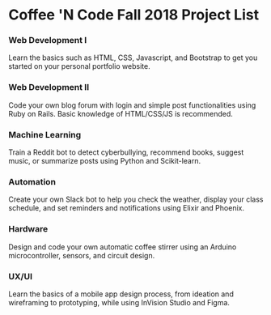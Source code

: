 # Coffee 'N Code Fall 2018 Project List

### Web Development I
Learn the basics such as HTML, CSS, Javascript, and Bootstrap to get you started on your personal portfolio website.

### Web Development II
Code your own blog forum with login and simple post functionalities using Ruby on Rails. Basic knowledge of HTML/CSS/JS is recommended.

### Machine Learning
Train a Reddit bot to detect cyberbullying, recommend books, suggest music, or summarize posts using Python and Scikit-learn.

### Automation
Create your own Slack bot to help you check the weather, display your class schedule, and set reminders and notifications using Elixir and Phoenix.

### Hardware
Design and code your own automatic coffee stirrer using an Arduino microcontroller, sensors, and circuit design.

### UX/UI
Learn the basics of a mobile app design process, from ideation and wireframing to prototyping, while using InVision Studio and Figma. 